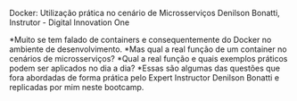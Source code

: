 Docker: Utilização prática no cenário de Microsserviços
Denilson Bonatti, Instrutor - Digital Innovation One

*Muito se tem falado de containers e consequentemente do Docker no ambiente de desenvolvimento. 
*Mas qual a real função de um container no cenários de microsserviços? 
*Qual a real função e quais exemplos práticos podem ser aplicados no dia a dia? 
*Essas são algumas das questões que fora abordadas de forma prática pelo Expert Instructor Denilson Bonatti e replicadas por mim neste bootcamp. 
